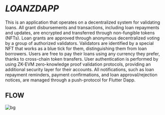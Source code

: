# *LOANZDAPP* 
This is an application that operates on a decentralized system for validating loans. All grant disbursements and transactions, including loan repayments and updates, are encrypted and transferred through non-fungible tokens (NFTs). 
Loan grants are approved through anonymous decentralized voting by a group of authorized validators. Validators are identified by a special NFT that works as a blue tick for them, distinguishing them from loan borrowers. 
Users are free to pay their loans using any currency they prefer, thanks to cross-chain token transfers. 
User authentication is performed by using ZK-EVM zero-knowledge proof validation protocols, providing an additional security layer for their accounts. 
All notifications, such as loan repayment reminders, payment confirmations, and loan approval/rejection notices, are managed through a push-protocol for Flutter Dapp.


## FLOW
![bg](https://github.com/Tanmaydeep-Singh/loanzdaap-ETHIndia/assets/92568870/f37ff4a9-6a49-4742-a133-b524d2c6ac38)
